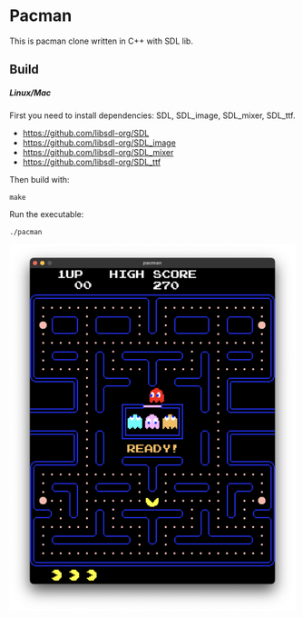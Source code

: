 # Pacman

This is pacman clone written in C++ with SDL lib.

## Build
##### Linux/Mac
First you need to install dependencies: SDL, SDL_image, SDL_mixer, SDL_ttf.

* https://github.com/libsdl-org/SDL
* https://github.com/libsdl-org/SDL_image
* https://github.com/libsdl-org/SDL_mixer
* https://github.com/libsdl-org/SDL_ttf

Then build with:
```
make
```
Run the executable:
```
./pacman
```
![screenshot](resources/images/screenshot.png)
